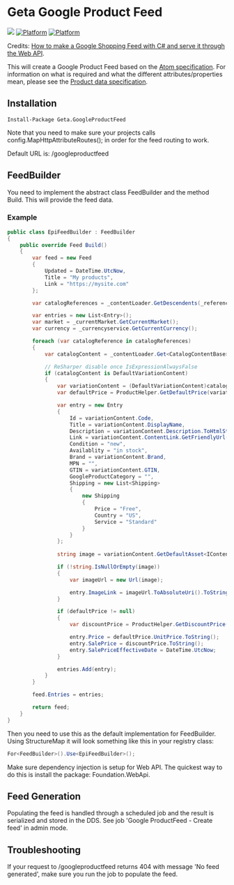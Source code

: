 # Geta Google Product Feed

![](http://tc.geta.no/app/rest/builds/buildType:(id:TeamFrederik_GoogleProductFeed_CreateAndPublishNuGetPackage)/statusIcon)
[![Platform](https://img.shields.io/badge/Platform-.NET%204.5.2-blue.svg?style=flat)](https://msdn.microsoft.com/en-us/library/w0x726c2%28v=vs.110%29.aspx)
[![Platform](https://img.shields.io/badge/EPiServer-%2010-orange.svg?style=flat)](http://world.episerver.com/cms/)

Credits: [How to make a Google Shopping Feed with C# and serve it through the Web API](http://blog.codenamed.nl/2015/05/14/creating-a-google-shopping-feed-with-c/).

This will create a Google Product Feed based on the [Atom specification](https://support.google.com/merchants/answer/160593?hl=en). For information on what is required and what the different attributes/properties mean, please see the [Product data specification](https://support.google.com/merchants/answer/188494).

## Installation

```
Install-Package Geta.GoogleProductFeed
```

Note that you need to make sure your projects calls config.MapHttpAttributeRoutes(); in order for the feed routing to work.

Default URL is: /googleproductfeed

## FeedBuilder

You need to implement the abstract class FeedBuilder and the method Build. This will provide the feed data.

### Example

```csharp
public class EpiFeedBuilder : FeedBuilder
{
	public override Feed Build()
	{
		var feed = new Feed
		{
			Updated = DateTime.UtcNow,
			Title = "My products",
			Link = "https://mysite.com"
		};

		var catalogReferences = _contentLoader.GetDescendents(_referenceConverter.GetRootLink());

		var entries = new List<Entry>();
		var market = _currentMarket.GetCurrentMarket();
		var currency = _currencyservice.GetCurrentCurrency();

		foreach (var catalogReference in catalogReferences)
		{
			var catalogContent = _contentLoader.Get<CatalogContentBase>(catalogReference);

			// ReSharper disable once IsExpressionAlwaysFalse
			if (catalogContent is DefaultVariationContent)
			{
				var variationContent = (DefaultVariationContent)catalogContent;
				var defaultPrice = ProductHelper.GetDefaultPrice(variationContent, market, currency);

				var entry = new Entry
				{
					Id = variationContent.Code,
					Title = variationContent.DisplayName,
					Description = variationContent.Description.ToHtmlString(),
					Link = variationContent.ContentLink.GetFriendlyUrl(true),
					Condition = "new",
					Availablity = "in stock",
					Brand = variationContent.Brand,
					MPN = "",
					GTIN = variationContent.GTIN,
					GoogleProductCategory = "",
					Shipping = new List<Shipping>
					{
						new Shipping
						{
							Price = "Free",
							Country = "US",
							Service = "Standard"
						}
					}
				};
				
				string image = variationContent.GetDefaultAsset<IContentImage>();

				if (!string.IsNullOrEmpty(image))
				{
				    var imageUrl = new Url(image);

				    entry.ImageLink = imageUrl.ToAbsoluteUri().ToString();
				}

				if (defaultPrice != null)
				{
					var discountPrice = ProductHelper.GetDiscountPrice(defaultPrice, market, currency);

					entry.Price = defaultPrice.UnitPrice.ToString();
					entry.SalePrice = discountPrice.ToString();
					entry.SalePriceEffectiveDate = DateTime.UtcNow;
				}

				entries.Add(entry);
			}
		}

		feed.Entries = entries;

		return feed;
	}
}
```

Then you need to use this as the default implementation for FeedBuilder. Using StructureMap it will look something like this in your registry class:

```csharp
For<FeedBuilder>().Use<EpiFeedBuilder>();
```

Make sure dependency injection is setup for Web API. The quickest way to do this is install the package: Foundation.WebApi.

## Feed Generation
Populating the feed is handled through a scheduled job and the result is serialized and stored in the DDS. See job 'Google ProductFeed - Create feed' in admin mode. 

## Troubleshooting
If your request to /googleproductfeed returns 404 with message 'No feed generated', make sure you run the job to populate the feed.
